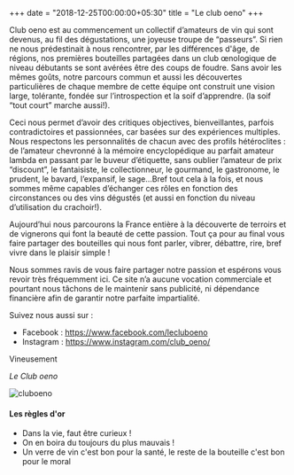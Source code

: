 +++
date = "2018-12-25T00:00:00+05:30"
title = "Le club oeno"
+++

Club oeno est au commencement un collectif d’amateurs de vin qui sont devenus, au fil des dégustations, une joyeuse troupe de “passeurs”. Si rien ne nous prédestinait à nous rencontrer, par les différences d'âge, de régions, nos premières bouteilles partagées dans un club œnologique de niveau débutants se sont avérées être des coups de foudre. Sans avoir les mêmes goûts, notre parcours commun et aussi les découvertes particulières de chaque membre de cette équipe ont construit une vision large, tolérante, fondée sur l’introspection et la soif d’apprendre. (la soif “tout court” marche aussi!). 

Ceci nous permet d’avoir des critiques objectives, bienveillantes, parfois contradictoires et passionnées, car basées sur des expériences multiples. Nous respectons les personnalités de chacun avec des profils hétéroclites : de l’amateur chevronné à la mémoire encyclopédique au parfait amateur lambda en passant par le buveur d’étiquette, sans oublier l’amateur de prix “discount”, le fantaisiste, le collectionneur, le gourmand, le gastronome, le prudent, le bavard, l’expansif, le sage…Bref tout cela à la fois, et nous sommes même capables d’échanger ces rôles en fonction des circonstances ou des vins dégustés (et aussi en fonction du niveau d’utilisation du crachoir!).  

Aujourd’hui nous parcourons la France entière à la découverte de terroirs et de vignerons qui font la beauté de cette passion. Tout ça pour au final vous faire partager des bouteilles qui nous font parler, vibrer, débattre, rire, bref vivre dans le plaisir simple !  

Nous sommes ravis de vous faire partager notre passion et espérons vous revoir très fréquemment ici. Ce site n’a aucune vocation commerciale et pourtant nous tâchons de le maintenir sans publicité, ni dépendance financière afin de garantir notre parfaite impartialité.


Suivez nous aussi sur :

* Facebook : https://www.facebook.com/lecluboeno
* Instagram : https://www.instagram.com/club_oeno/

Vineusement

<i>Le Club oeno</i>

![cluboeno][1]

#### Les règles d'or

* Dans la vie, faut être curieux !
* On en boira du toujours du plus mauvais !
* Un verre de vin c'est bon pour la santé, le reste de la bouteille c'est bon pour le moral

[1]: /img/about/verre_10.jpeg
